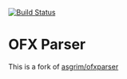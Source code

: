 [![Build Status](https://travis-ci.org/agenciasys/ofxparser.svg?branch=master)](https://travis-ci.org/agenciasys/ofxparser)

OFX Parser
=================

This is a fork of [asgrim/ofxparser](https://github.com/asgrim/ofxparser)
